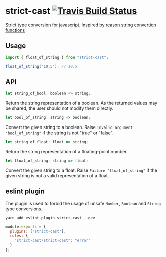 # strict-cast [![Travis Build Status][travis-img]][travis]

[travis-img]: https://travis-ci.org/TrySound/strict-cast.svg
[travis]: https://travis-ci.org/TrySound/strict-cast

Strict type conversion for javascript. Inspired by [reason string convertion functions](https://reasonml.github.io/api/Pervasives.html#6_Stringconversionfunctions)

## Usage

```js
import { float_of_string } from "strict-cast";

float_of_string("10.5"); // 10.5
```

## API

```js
let string_of_bool: boolean => string;
```

Return the string representation of a boolean. As the returned values may be shared, the user should not modify them directly.

```js
let bool_of_string: string => boolean;
```

Convert the given string to a boolean. Raise `Invalid_argument "bool_of_string"` if the string is not "true" or "false".

```js
let string_of_float: float => string;
```

Return the string representation of a floating-point number.

```js
let float_of_string: string => float;
```

Convert the given string to a float. Raise `Failure "float_of_string"` if the given string is not a valid representation of a float.

## eslint plugin

The plugin is used to forbid the usage of unsafe `Number`, `Boolean` and `String` type conversions.

```
yarn add eslint-plugin-strict-cast --dev
```

```js
module.exports = {
  plugins: ["strict-cast"],
  rules: {
    "strict-cast/strict-cast": "error"
  }
};
```
